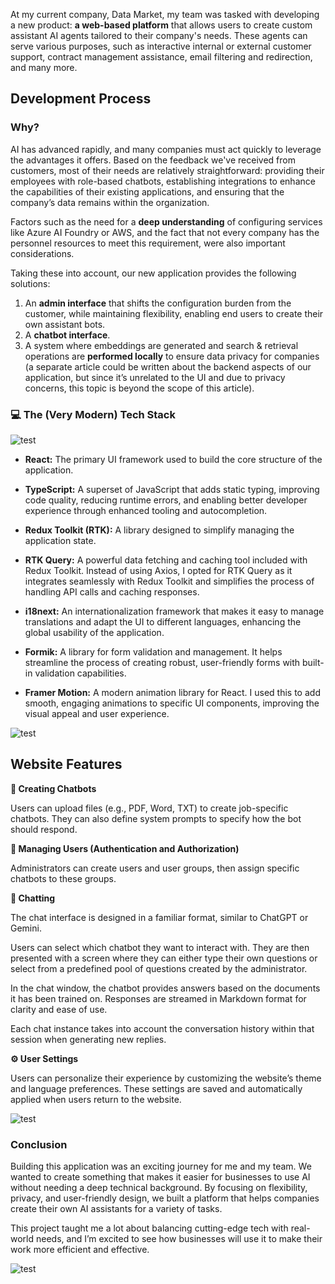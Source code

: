 At my current company, Data Market, my team was tasked with developing a new product: **a web-based platform** that allows users to create custom assistant AI agents tailored to their company's needs. These agents can serve various purposes, such as interactive internal or external customer support, contract management assistance, email filtering and redirection, and many more.

## Development Process

### Why?

AI has advanced rapidly, and many companies must act quickly to leverage the advantages it offers. Based on the feedback we've received from customers, most of their needs are relatively straightforward: providing their employees with role-based chatbots, establishing integrations to enhance the capabilities of their existing applications, and ensuring that the company’s data remains within the organization.

Factors such as the need for a **deep understanding** of configuring services like Azure AI Foundry or AWS, and the fact that not every company has the personnel resources to meet this requirement, were also important considerations.

Taking these into account, our new application provides the following solutions:

1. An **admin interface** that shifts the configuration burden from the customer, while maintaining flexibility, enabling end users to create their own assistant bots.
2. A **chatbot interface**.
3. A system where embeddings are generated and search & retrieval operations are **performed locally** to ensure data privacy for companies (a separate article could be written about the backend aspects of our application, but since it’s unrelated to the UI and due to privacy concerns, this topic is beyond the scope of this article).

### 💻 The (Very Modern) Tech Stack

![test](../projectsContent/Generative%20AI%20Chatbot%20Interface/images/3.png)

- **React:** The primary UI framework used to build the core structure of the application.

- **TypeScript:** A superset of JavaScript that adds static typing, improving code quality, reducing runtime errors, and enabling better developer experience through enhanced tooling and autocompletion.

- **Redux Toolkit (RTK):** A library designed to simplify managing the application state.

- **RTK Query:** A powerful data fetching and caching tool included with Redux Toolkit. Instead of using Axios, I opted for RTK Query as it integrates seamlessly with Redux Toolkit and simplifies the process of handling API calls and caching responses.

- **i18next:** An internationalization framework that makes it easy to manage translations and adapt the UI to different languages, enhancing the global usability of the application.

- **Formik:** A library for form validation and management. It helps streamline the process of creating robust, user-friendly forms with built-in validation capabilities.

- **Framer Motion:** A modern animation library for React. I used this to add smooth, engaging animations to specific UI components, improving the visual appeal and user experience.

![test](../projectsContent/Generative%20AI%20Chatbot%20Interface/images/1.png)

## Website Features

**🤖 Creating Chatbots**

Users can upload files (e.g., PDF, Word, TXT) to create job-specific chatbots. They can also define system prompts to specify how the bot should respond.

**🔐 Managing Users (Authentication and Authorization)**

Administrators can create users and user groups, then assign specific chatbots to these groups.

**💬 Chatting**

The chat interface is designed in a familiar format, similar to ChatGPT or Gemini.

Users can select which chatbot they want to interact with. They are then presented with a screen where they can either type their own questions or select from a predefined pool of questions created by the administrator.

In the chat window, the chatbot provides answers based on the documents it has been trained on. Responses are streamed in Markdown format for clarity and ease of use.

Each chat instance takes into account the conversation history within that session when generating new replies.

**⚙️ User Settings**

Users can personalize their experience by customizing the website’s theme and language preferences. These settings are saved and automatically applied when users return to the website.

![test](../projectsContent/Generative%20AI%20Chatbot%20Interface/images/4.gif)

### Conclusion

Building this application was an exciting journey for me and my team. We wanted to create something that makes it easier for businesses to use AI without needing a deep technical background. By focusing on flexibility, privacy, and user-friendly design, we built a platform that helps companies create their own AI assistants for a variety of tasks.

This project taught me a lot about balancing cutting-edge tech with real-world needs, and I’m excited to see how businesses will use it to make their work more efficient and effective.

![test](../projectsContent/Generative%20AI%20Chatbot%20Interface/images/2.gif)

